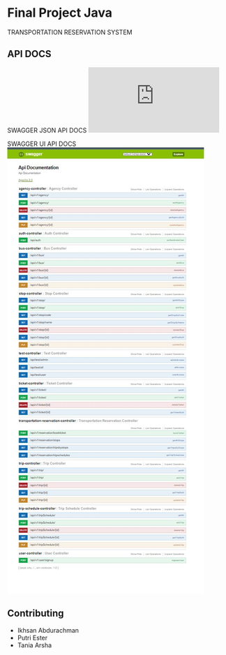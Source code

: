 # Final Project Java
TRANSPORTATION RESERVATION SYSTEM

## API DOCS

SWAGGER JSON API DOCS
![Swagger JSON API DOCS](https://github.com/ihsbramn/final_project_java_TanPutSan/blob/main/Swaggger.json)


SWAGGER UI API DOCS
![Swagger UI API DOCS](https://github.com/ihsbramn/final_project_java_TanPutSan/blob/main/swagger.jpeg)

## Contributing

- Ikhsan Abdurachman
- Putri Ester
- Tania Arsha
